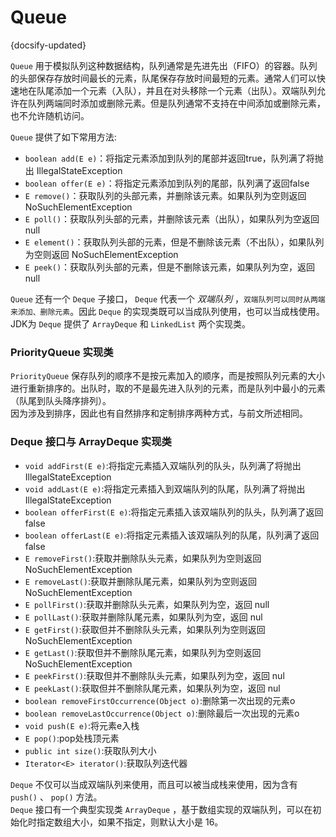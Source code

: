 # Queue
{docsify-updated}

`Queue` 用于模拟队列这种数据结构，队列通常是先进先出（FIFO）的容器。队列的头部保存存放时间最长的元素，队尾保存存放时间最短的元素。通常人们可以快速地在队尾添加一个元素（入队），并且在对头移除一个元素（出队）。双端队列允许在队列两端同时添加或删除元素。但是队列通常不支持在中间添加或删除元素，也不允许随机访问。

`Queue` 提供了如下常用方法:
+ `boolean add(E e)`：将指定元素添加到队列的尾部并返回true，队列满了将抛出 IllegalStateException
+ `boolean offer(E e)`：将指定元素添加到队列的尾部，队列满了返回false
+ `E remove()`：获取队列的头部元素，并删除该元素。如果队列为空则返回 NoSuchElementException
+ `E poll()`：获取队列头部的元素，并删除该元素（出队），如果队列为空返回 null
+ `E element()`：获取队列头部的元素，但是不删除该元素（不出队），如果队列为空则返回 NoSuchElementException
+ `E peek()`：获取队列头部的元素，但是不删除该元素，如果队列为空，返回null

`Queue` 还有一个 `Deque` 子接口， `Deque` 代表一个 *双端队列* ，`双端队列可以同时从两端来添加、删除元素`。因此 `Deque` 的实现类既可以当成队列使用，也可以当成栈使用。JDK为 `Deque` 提供了 `ArrayDeque` 和 `LinkedList` 两个实现类。

### PriorityQueue 实现类
`PriorityQueue` 保存队列的顺序不是按元素加入的顺序，而是按照队列元素的大小进行重新排序的。出队时，取的不是最先进入队列的元素，而是队列中最小的元素（队尾到队头降序排列）。  
因为涉及到排序，因此也有自然排序和定制排序两种方式，与前文所述相同。

### Deque 接口与 ArrayDeque 实现类
+ `void addFirst(E e)`:将指定元素插入双端队列的队头，队列满了将抛出 IllegalStateException
+ `void addLast(E e)`:将指定元素插入到双端队列的队尾，队列满了将抛出 IllegalStateException
+ `boolean offerFirst(E e)`:将指定元素插入该双端队列的队头，队列满了返回false
+ `boolean offerLast(E e)`:将指定元素插入该双端队列的队尾，队列满了返回false
+ `E removeFirst()`:获取并删除队头元素，如果队列为空则返回 NoSuchElementException
+ `E removeLast()`:获取并删除队尾元素，如果队列为空则返回 NoSuchElementException
+ `E pollFirst()`:获取并删除队头元素，如果队列为空，返回 null
+ `E pollLast()`:获取并删除队尾元素，如果队列为空，返回 nul
+ `E getFirst()`:获取但并不删除队头元素，如果队列为空则返回 NoSuchElementException
+ `E getLast()`:获取但并不删除队尾元素，如果队列为空则返回 NoSuchElementException
+ `E peekFirst()`:获取但并不删除队头元素，如果队列为空，返回 nul
+ `E peekLast()`:获取但并不删除队尾元素，如果队列为空，返回 nul
+ `boolean removeFirstOccurrence(Object o)`:删除第一次出现的元素o
+ `boolean removeLastOccurrence(Object o)`:删除最后一次出现的元素o
+ `void push(E e)`:将元素e入栈
+ `E pop()`:pop处栈顶元素
+ `public int size()`:获取队列大小
+ `Iterator<E> iterator()`:获取队列迭代器

`Deque` 不仅可以当成双端队列来使用，而且可以被当成栈来使用，因为含有 `push()` 、 `pop()` 方法。  
`Deque` 接口有一个典型实现类 `ArrayDeque` ，基于数组实现的双端队列，可以在初始化时指定数组大小，如果不指定，则默认大小是 16。